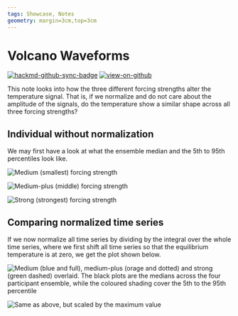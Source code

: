 ```yaml
---
tags: Showcase, Notes
geometry: margin=3cm,top=3cm
---
```


# Volcano Waveforms

[![hackmd-github-sync-badge](https://hackmd.io/j4L-EIhRQqGdl5KmiIZ-_w/badge)](https://hackmd.io/@engeir/HyXpCJ_C9)
[![view-on-github](https://img.shields.io/badge/View%20on-GitHub-yellowgreen)](https://github.com/engeir/hack-md-notes/blob/main/volcano-ensemble-waveforms.md)

This note looks into how the three different forcing strengths alter the temperature
signal. That is, if we normalize and do not care about the amplitude of the signals, do
the temperature show a similar shape across all three forcing strengths?

## Individual without normalization

We may first have a look at what the ensemble median and the 5th to 95th percentiles
look like.

![Medium (smallest) forcing
strength](https://raw.githubusercontent.com/engeir/hack-md-notes/4c76fa84d73699f3dd51cf9a8234d9142e54e9d1/assets/pic/volcano-ensemble-waveforms/medium-waveform.png
"Medium (smallest) forcing strength")

![Medium-plus (middle) forcing
strength](https://raw.githubusercontent.com/engeir/hack-md-notes/4c76fa84d73699f3dd51cf9a8234d9142e54e9d1/assets/pic/volcano-ensemble-waveforms/medium-plus-waveform.png
"Medium-plus (middle) forcing strength")

![Strong (strongest) forcing
strength](https://raw.githubusercontent.com/engeir/hack-md-notes/4c76fa84d73699f3dd51cf9a8234d9142e54e9d1/assets/pic/volcano-ensemble-waveforms/strong-waveform.png
"Strong (strongest) forcing strength")

## Comparing normalized time series

If we now normalize all time series by dividing by the integral over the whole time
series, where we first shift all time series so that the equilibrium temperature is at
zero, we get the plot shown below.

![Medium (blue and full), medium-plus (orage and dotted) and strong (green dashed)
overlaid. The black plots are the medians across the four participant ensemble, while
the coloured shading cover the 5th to the 95th
percentile](https://raw.githubusercontent.com/engeir/hack-md-notes/4c76fa84d73699f3dd51cf9a8234d9142e54e9d1/assets/pic/volcano-ensemble-waveforms/compare-waveform-integrate.png
"Medium (blue and full), medium-plus (orage and dotted) and strong (green dashed)
overlaid. The black plots are the medians across the four participant ensemble, while
the coloured shading cover the 5th to the 95th percentile")

![Same as above, but scaled by the maximum
value](https://raw.githubusercontent.com/engeir/hack-md-notes/4c76fa84d73699f3dd51cf9a8234d9142e54e9d1/assets/pic/volcano-ensemble-waveforms/compare-waveform-max.png
"Same as above, but scaled by the maximum value")
